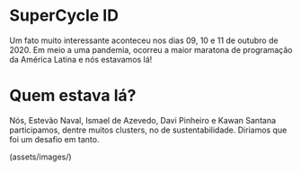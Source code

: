 # SuperCycle ID

Um fato muito interessante aconteceu nos dias 09, 10 e 11 de outubro de 2020. Em meio a uma pandemia, ocorreu a maior maratona de programação da América Latina e nós estavamos lá!

# Quem estava lá?

Nós, Estevão Naval, Ismael de Azevedo, Davi Pinheiro e Kawan Santana participamos, dentre muitos clusters, no de sustentabilidade. Diriamos que foi um desafio em tanto.

(assets/images/)



